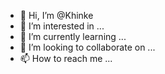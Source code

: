 - 👋 Hi, I’m @Khinke
- 👀 I’m interested in ...
- 🌱 I’m currently learning ...
- 💞️ I’m looking to collaborate on ...
- 📫 How to reach me ...

<!---
Khinke/Khinke is a ✨ special ✨ repository because its `README.md` (this file) appears on your GitHub profile.
You can click the Preview link to take a look at your changes.
--->
